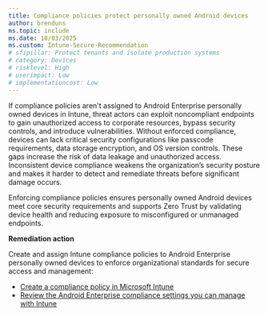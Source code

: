 ```yaml
---
title: Compliance policies protect personally owned Android devices
author: brenduns
ms.topic: include
ms.date: 10/03/2025
ms.custom: Intune-Secure-Recommendation
# sfipillar: Protect tenants and isolate production systems
# category: Devices
# risklevel: High
# userimpact: Low
# implementationcost: Low
---
```

If compliance policies aren't assigned to Android Enterprise personally owned devices in Intune, threat actors can exploit noncompliant endpoints to gain unauthorized access to corporate resources, bypass security controls, and introduce vulnerabilities. Without enforced compliance, devices can lack critical security configurations like passcode requirements, data storage encryption, and OS version controls. These gaps increase the risk of data leakage and unauthorized access. Inconsistent device compliance weakens the organization’s security posture and makes it harder to detect and remediate threats before significant damage occurs.

Enforcing compliance policies ensures personally owned Android devices meet core security requirements and supports Zero Trust by validating device health and reducing exposure to misconfigured or unmanaged endpoints.

**Remediation action**

Create and assign Intune compliance policies to Android Enterprise personally owned devices to enforce organizational standards for secure access and management:  
- [Create a compliance policy in Microsoft Intune](/intune/intune-service/protect/create-compliance-policy#create-the-policy)
- [Review the Android Enterprise compliance settings you can manage with Intune](/intune/intune-service/protect/compliance-policy-create-android-for-work)
